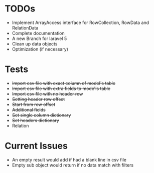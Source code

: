 # TODOs

+ Implement ArrayAccess interface for RowCollection, RowData and RelationData
+ Complete documentation
+ A new Branch for laravel 5
+ Clean up data objects
+ Optimization (if necessary)

# Tests

+ ~~Import csv file with exact column of model's table~~
+ ~~Import csv file with extra fields to mode'ls table~~
+ ~~Import csv file with no header row~~
+ ~~Setting header row offset~~
+ ~~Start from row offset~~
+ ~~Additional fields~~
+ ~~Set single column dictionary~~
+ ~~Set headers dictionary~~
+ Relation

# Current Issues

+ An empty result would add if had a blank line in csv file
+ Empty sub object would return if no data match with filters

